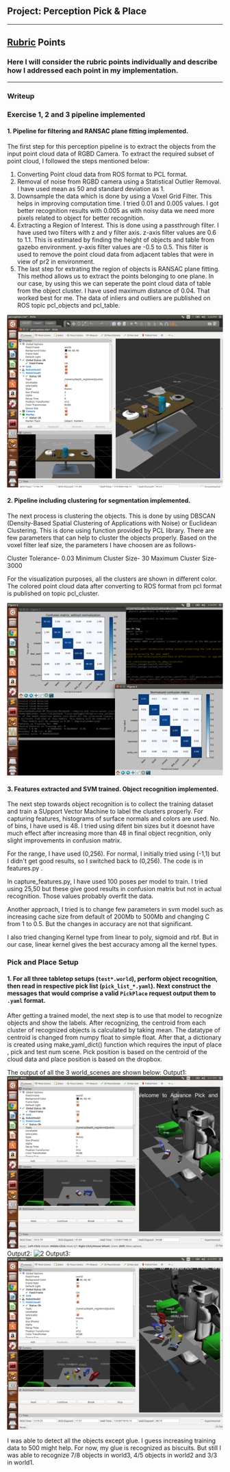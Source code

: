 ## Project: Perception Pick & Place


---

## [Rubric](https://review.udacity.com/#!/rubrics/1067/view) Points
### Here I will consider the rubric points individually and describe how I addressed each point in my implementation.  

---
### Writeup 

### Exercise 1, 2 and 3 pipeline implemented
#### 1. Pipeline for filtering and RANSAC plane fitting implemented.

The first step for this perception pipeline is to extract the objects from the input point cloud data of RGBD Camera. To extract the required subset of point cloud, I followed the steps mentioned below:

1. Converting Point cloud data from ROS format to PCL format.
2. Removal of noise from RGBD camera using a Statistical Outlier Removal. I have used mean as 50 and standard deviation as 1. 
3. Downsample the data which is done by using a Voxel Grid Filter. This helps in improving computation time. I tried 0.01 and 0.005 values. I got better recognition results with 0.005 as with noisy data we need more pixels related to object for better recognition.
4. Extracting a Region of Interest. This is done using a passthrough filter. I have used two filters with z and y filter axis. z-axis filter values are 0.6 to 1.1. This is estimated by finding the height of objects and table from gazebo environment. y-axis filter values are -0.5 to 0.5. This filter is used to remove the point cloud data from adjacent tables that were in view of pr2 in environment.
5. The last step for extrating the region of objects is RANSAC plane fitting. This method allows us to extract the points belonging to one plane. In our case, by using this we can seperate the point cloud data of table from the object cluster. I have used maximum distance of 0.04. That worked best for me. The data of inliers and outliers are published on ROS topic pcl_objects and pcl_table. 

![sensor_stick](https://github.com/akathpal/RoboND-Perception-Project/blob/master/output/3.png)

#### 2. Pipeline including clustering for segmentation implemented.  

The next process is clustering the objects. This is done by using DBSCAN (Density-Based Spatial Clustering of Applications with Noise) or Euclidean Clustering. This is done using function provided by PCL library. There are few parameters that can help to cluster the objects properly. Based on the voxel filter leaf size, the parameters I have choosen are as follows-

Cluster Tolerance- 0.03
Minimum Cluster Size- 30
Maximum Cluster Size- 3000

For the visualization purposes, all the clusters are shown in different color. The colored point cloud data after converting to ROS format from pcl format is published on topic pcl_cluster.

![svm](https://github.com/akathpal/RoboND-Perception-Project/blob/master/output/2.png)

#### 3. Features extracted and SVM trained.  Object recognition implemented.

The next step towards object recognition is to collect the training dataset and train a SUpport Vector Machine to label the clusters properly. For capturing features, histograms of surface normals and colors are used. No. of bins, I have used is 48. I tried using difent bin sizes but it doesnot have much effect after increasing more than 48 in final object recgnition, only slight improvements in confusion matrix. 

For the range, I have used (0,256). For normal, I initially tried using (-1,1) but I didn't get good results, so I switched back to (0,256). The code is in features.py . 

In capture_features.py, I have used 100 poses per model to train. I tried using 25,50 but these give good results in confusion matrix but not in actual recognition. Those values probably overfit the data.

Another approach, I tried is to change few parameters in svm model such as increasing cache size from default of 200Mb to 500Mb and changing C from 1 to 0.5. But the changes in accuracy are not that significant.

I also tried changing Kernel type from linear to poly, sigmoid and rbf. But in our case, linear kernel gives the best accuracy among all the kernel types.

### Pick and Place Setup

#### 1. For all three tabletop setups (`test*.world`), perform object recognition, then read in respective pick list (`pick_list_*.yaml`). Next construct the messages that would comprise a valid `PickPlace` request output them to `.yaml` format.

After getting a trained model, the next step is to use that model to recognize objects and show the labels. After recognizing, the centroid from each cluster of recognized objects is calculated by taking mean. The datatype of centroid is changed from numpy float to simple float. After that, a dictionary is created using make_yaml_dict() function which requires the input of place , pick and test num scene. Pick position is based on the centroid of the cloud data and place position is based on the dropbox.

The output of all the 3 world_scenes are shown below:
Output1:
![1](https://github.com/akathpal/RoboND-Perception-Project/blob/master/output/world_1_recognition.png)
Output2:
![2](https://github.com/akathpal/RoboND-Perception-Project/blob/master/output/world_1_pcl_cluster.png)
Output3:
![3](https://github.com/akathpal/RoboND-Perception-Project/blob/master/output/world_3_recognition.png)

I was able to detect all the objects except glue. I guess increasing training data to 500 might help. For now, my glue is recognized as biscuits. But still I was able to recognize 7/8 objects in world3, 4/5 objects in world2 and 3/3 in world1.


  



